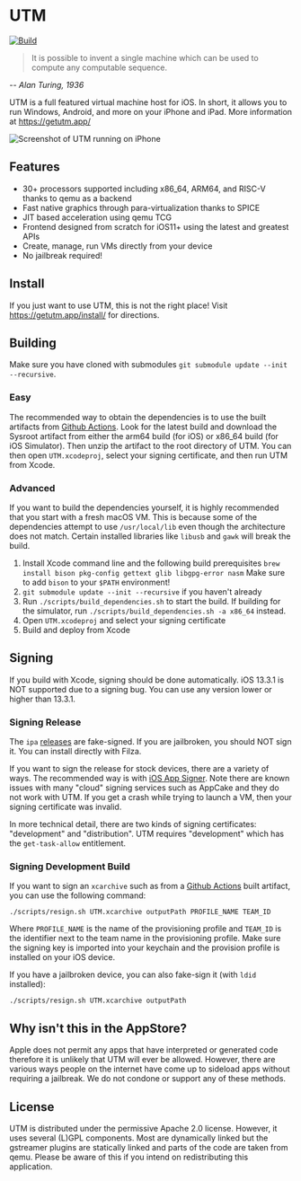 #  UTM
[![Build](https://github.com/utmapp/UTM/workflows/Build/badge.svg?branch=master&event=push)][1]

> It is possible to invent a single machine which can be used to compute any computable sequence.



-- <cite>Alan Turing, 1936</cite>

UTM is a full featured virtual machine host for iOS. In short, it allows you to run Windows, Android, and more on your iPhone and iPad. More information at https://getutm.app/

![Screenshot of UTM running on iPhone][4]

## Features

* 30+ processors supported including x86_64, ARM64, and RISC-V thanks to qemu as a backend
* Fast native graphics through para-virtualization thanks to SPICE
* JIT based acceleration using qemu TCG
* Frontend designed from scratch for iOS11+ using the latest and greatest APIs
* Create, manage, run VMs directly from your device
* No jailbreak required!

## Install

If you just want to use UTM, this is not the right place! Visit https://getutm.app/install/ for directions.

## Building

Make sure you have cloned with submodules `git submodule update --init --recursive`.

### Easy

The recommended way to obtain the dependencies is to use the built artifacts from [Github Actions][1]. Look for the latest build and download the Sysroot artifact from either the arm64 build (for iOS) or x86_64 build (for iOS Simulator). Then unzip the artifact to the root directory of UTM. You can then open `UTM.xcodeproj`, select your signing certificate, and then run UTM from Xcode.

### Advanced

If you want to build the dependencies yourself, it is highly recommended that you start with a fresh macOS VM. This is because some of the dependencies attempt to use `/usr/local/lib` even though the architecture does not match. Certain installed libraries like `libusb` and `gawk` will break the build.

1. Install Xcode command line and the following build prerequisites
    `brew install bison pkg-config gettext glib libgpg-error nasm`
   Make sure to add `bison` to your `$PATH` environment!
2. `git submodule update --init --recursive` if you haven't already
3. Run `./scripts/build_dependencies.sh` to start the build. If building for the simulator, run `./scripts/build_dependencies.sh -a x86_64` instead.
4. Open `UTM.xcodeproj` and select your signing certificate
5. Build and deploy from Xcode

## Signing

If you build with Xcode, signing should be done automatically. iOS 13.3.1 is NOT supported due to a signing bug. You can use any version lower or higher than 13.3.1.

### Signing Release

The `ipa` [releases][3] are fake-signed. If you are jailbroken, you should NOT sign it. You can install directly with Filza.

If you want to sign the release for stock devices, there are a variety of ways. The recommended way is with [iOS App Signer][2]. Note there are known issues with many "cloud" signing services such as AppCake and they do not work with UTM. If you get a crash while trying to launch a VM, then your signing certificate was invalid.

In more technical detail, there are two kinds of signing certificates: "development" and "distribution". UTM requires "development" which has the `get-task-allow` entitlement.

### Signing Development Build

If you want to sign an `xcarchive` such as from a [Github Actions][1] built artifact, you can use the following command:

```
./scripts/resign.sh UTM.xcarchive outputPath PROFILE_NAME TEAM_ID
```

Where `PROFILE_NAME` is the name of the provisioning profile and `TEAM_ID` is the identifier next to the team name in the provisioning profile. Make sure the signing key is imported into your keychain and the provision profile is installed on your iOS device.

If you have a jailbroken device, you can also fake-sign it (with `ldid` installed):

```
./scripts/resign.sh UTM.xcarchive outputPath
```

## Why isn't this in the AppStore?

Apple does not permit any apps that have interpreted or generated code therefore it is unlikely that UTM will ever be allowed. However, there are various ways people on the internet have come up to sideload apps without requiring a jailbreak. We do not condone or support any of these methods.

## License

UTM is distributed under the permissive Apache 2.0 license. However, it uses several (L)GPL components. Most are dynamically linked but the gstreamer plugins are statically linked and parts of the code are taken from qemu. Please be aware of this if you intend on redistributing this application.

  [1]: https://github.com/utmapp/UTM/actions?query=workflow%3ABuild
  [2]: https://dantheman827.github.io/ios-app-signer/
  [3]: https://github.com/utmapp/UTM/releases
  [4]: screen.png
